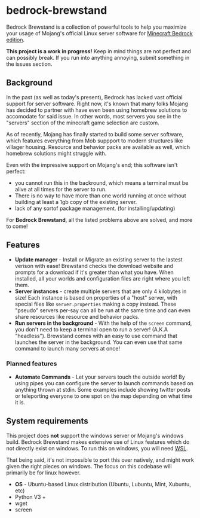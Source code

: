 # bedrock-brewstand
Bedrock Brewstand is a collection of powerful tools to help you maximize your usage of Mojang's official Linux server software for [Minecraft Bedrock edition](https://www.minecraft.net/en-us/download/server/bedrock/).

**This project is a work in progress!** Keep in mind things are not perfect and can possibly break. If you run into anything annoying, submit something in the issues section.

## Background

In the past (as well as today's present), Bedrock has lacked vast official support for server software. Right now, it's known that many folks Mojang has decided to partner with have even been using homebrew solutions to accomodate for said issue. In other words, most servers you see in the "servers" section of the minecraft game selection are custom.

As of recently, Mojang has finally started to build some server software, which features everything from Mob suppport to modern structures like villager housing. Resource and behavior packs are available as well, which homebrew solutions might struggle with.

Even with the impressive support on Mojang's end; this software isn't perfect: 

* you cannot run this in the backround, which means a terminal must be alive at all times for the server to run.
* There is no way to have more than one world running at once without building at least a 1gb copy of the existing server.
* lack of any sortof package management. (for installing/updating)

For **Bedrock Brewstand**, all the listed problems above are solved, and more to come!

## Features

* **Update manager** - Install or Migrate an existing server to the lastest verison with ease! Brewstand checks the download website and prompts for a download if it's greater than what you have. When installed, all your worlds and configuration files are right where you left them.
* **Server instances** - create multiple servers that are only 4 kilobytes in size! Each instance is based on properties of a "host" server, with special files like `server.properties` making a copy instead. These "pseudo" servers per-say can all be run at the same time and can even share resources like resource and behavior packs.
* **Run servers in the background** - With the help of the `screen` command, you don't need to keep a terminal open to run a server! (A.K.A "headless"). Brewstand comes with an easy to use command that launches the server in the background. You can even use that same command to launch many servers at once!

### Planned features

* **Automate Commands** - Let your servers touch the outside world! By using pipes you can configure the server to launch commands based on anything thrown at stdin. Some examples include showing twitter posts or teleporting everyone to one spot on the map depending on what time it is.

## System requirements

This project does **not** support the windows server or Mojang's windows build. Bedrock Brewstand makes extensive use of Linux features which do not directly exist on windows. To run this on windows, you will need [WSL](https://en.wikipedia.org/wiki/Windows_Subsystem_for_Linux).

That being said, it's not impossible to port this over natively, and might work given the right pieces on windows. The focus on this codebase will primarily be for linux however.

* **OS** - Ubuntu-based Linux distribution (Ubuntu, Lubuntu, Mint, Xubuntu, etc)
* Python V3 +
* wget
* screen

